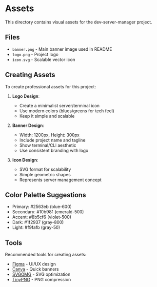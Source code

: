 # Assets

This directory contains visual assets for the dev-server-manager project.

## Files

- `banner.png` - Main banner image used in README
- `logo.png` - Project logo
- `icon.svg` - Scalable vector icon

## Creating Assets

To create professional assets for this project:

1. **Logo Design**:
   - Create a minimalist server/terminal icon
   - Use modern colors (blues/greens for tech feel)
   - Keep it simple and scalable

2. **Banner Design**:
   - Width: 1200px, Height: 300px
   - Include project name and tagline
   - Show terminal/CLI aesthetic
   - Use consistent branding with logo

3. **Icon Design**:
   - SVG format for scalability
   - Simple geometric shapes
   - Represents server management concept

## Color Palette Suggestions

- Primary: #2563eb (blue-600)
- Secondary: #10b981 (emerald-500)
- Accent: #8b5cf6 (violet-500)
- Dark: #1f2937 (gray-800)
- Light: #f9fafb (gray-50)

## Tools

Recommended tools for creating assets:
- [Figma](https://figma.com) - UI/UX design
- [Canva](https://canva.com) - Quick banners
- [SVGOMG](https://jakearchibald.github.io/svgomg/) - SVG optimization
- [TinyPNG](https://tinypng.com) - PNG compression
